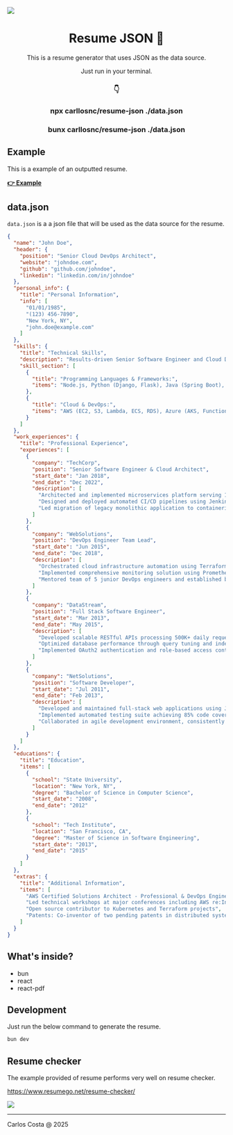 <img src="https://res.cloudinary.com/carllosnc/image/upload/v1737169730/resume-json_jz7aiq.png"></img>

<h1 align="center">
  Resume JSON 📄
</h1>

<p align="center">
  This is a resume generator that uses JSON as the data source.
</p>

<p align="center">
  Just run in your terminal.
</p>

<h3 align="center">
  👇
</h3>

<h3 align="center">
  npx carllosnc/resume-json ./data.json
</h3>

<h3 align="center">
  bunx carllosnc/resume-json ./data.json
</h3>

## Example

This is a example of an outputted resume.

**[👉 Example](https://github.com/carllosnc/resume-json/blob/master/RESUME-John-Doe.pdf)**

## data.json

`data.json` is a a json file that will be used as the data source for the resume.

```json
{
  "name": "John Doe",
  "header": {
    "position": "Senior Cloud DevOps Architect",
    "website": "johndoe.com",
    "github": "github.com/johndoe",
    "linkedin": "linkedin.com/in/johndoe"
  },
  "personal_info": {
    "title": "Personal Information",
    "info": [
      "01/01/1985",
      "(123) 456-7890",
      "New York, NY",
      "john.doe@example.com"
    ]
  },
  "skills": {
    "title": "Technical Skills",
    "description": "Results-driven Senior Software Engineer and Cloud DevOps Architect with 12+ years of experience in enterprise-scale applications, microservices architecture, and cloud infrastructure optimization.",
    "skill_section": [
      {
        "title": "Programming Languages & Frameworks:",
        "items": "Node.js, Python (Django, Flask), Java (Spring Boot), JavaScript/TypeScript, SQL (PostgreSQL, MySQL), MongoDB, Redis, RESTful APIs, GraphQL"
      },
      {
        "title": "Cloud & DevOps:",
        "items": "AWS (EC2, S3, Lambda, ECS, RDS), Azure (AKS, Functions), Docker, Kubernetes, Jenkins, CircleCI, GitLab CI, Infrastructure as Code (IaC), Terraform, Ansible, Prometheus, ELK Stack"
      }
    ]
  },
  "work_experiences": {
    "title": "Professional Experience",
    "experiences": [
      {
        "company": "TechCorp",
        "position": "Senior Software Engineer & Cloud Architect",
        "start_date": "Jan 2018",
        "end_date": "Dec 2022",
        "description": [
          "Architected and implemented microservices platform serving 1M+ daily users, resulting in 99.99% uptime and 60% reduction in response times",
          "Designed and deployed automated CI/CD pipelines using Jenkins and GitLab CI, reducing deployment time from 2 hours to 15 minutes and deployment failures by 75%",
          "Led migration of legacy monolithic application to containerized microservices using Docker and Kubernetes, resulting in 40% cost reduction in cloud infrastructure"
        ]
      },
      {
        "company": "WebSolutions",
        "position": "DevOps Engineer Team Lead",
        "start_date": "Jun 2015",
        "end_date": "Dec 2018",
        "description": [
          "Orchestrated cloud infrastructure automation using Terraform and Ansible, reducing provisioning time by 85% and human error by 90%",
          "Implemented comprehensive monitoring solution using Prometheus, Grafana, and ELK Stack, achieving 95% faster incident response time",
          "Mentored team of 5 junior DevOps engineers and established best practices, resulting in 30% improvement in team productivity"
        ]
      },
      {
        "company": "DataStream",
        "position": "Full Stack Software Engineer",
        "start_date": "Mar 2013",
        "end_date": "May 2015",
        "description": [
          "Developed scalable RESTful APIs processing 500K+ daily requests with average response time under 100ms",
          "Optimized database performance through query tuning and indexing, reducing average query time by 70%",
          "Implemented OAuth2 authentication and role-based access control (RBAC), ensuring secure access for 50K+ users"
        ]
      },
      {
        "company": "NetSolutions",
        "position": "Software Developer",
        "start_date": "Jul 2011",
        "end_date": "Feb 2013",
        "description": [
          "Developed and maintained full-stack web applications using JavaScript, PHP, and MySQL, serving 10K+ daily active users",
          "Implemented automated testing suite achieving 85% code coverage and reducing bug reports by 40%",
          "Collaborated in agile development environment, consistently delivering 95% of sprint commitments"
        ]
      }
    ]
  },
  "educations": {
    "title": "Education",
    "items": [
      {
        "school": "State University",
        "location": "New York, NY",
        "degree": "Bachelor of Science in Computer Science",
        "start_date": "2008",
        "end_date": "2012"
      },
      {
        "school": "Tech Institute",
        "location": "San Francisco, CA",
        "degree": "Master of Science in Software Engineering",
        "start_date": "2013",
        "end_date": "2015"
      }
    ]
  },
  "extras": {
    "title": "Additional Information",
    "items": [
      "AWS Certified Solutions Architect - Professional & DevOps Engineer - Professional",
      "Led technical workshops at major conferences including AWS re:Invent, DevOps Days, and PyCon",
      "Open source contributor to Kubernetes and Terraform projects",
      "Patents: Co-inventor of two pending patents in distributed systems and cloud architecture"
    ]
  }
}
```

## What's inside?

- bun
- react
- react-pdf

## Development

Just run the below command to generate the resume.

```bash
bun dev
```

## Resume checker

The example provided of resume performs very well on resume checker.

https://www.resumego.net/resume-checker/

<img src="https://res.cloudinary.com/carllosnc/image/upload/v1737229865/ats-checker_tcivpo.webp"></img>

---

Carlos Costa @ 2025
